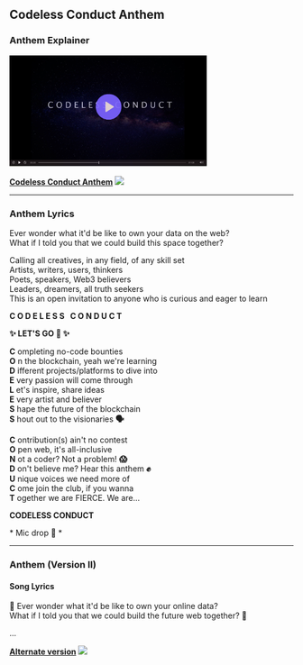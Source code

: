 ## Codeless Conduct Anthem 

### Anthem Explainer
<a href='https://rebrand.ly/c8b623' target='_blank'><img src='assets/img/cc-thumbnail.png' width='350px'></a>

<p><a href='https://rebrand.ly/c8b623' target='_blank'><strong>Codeless Conduct Anthem</strong></a> <img src="https://www.reshot.com/preview-assets/icons/TASPEL2G34/external-link-TASPEL2G34-8cc0c.svg" width="15px"></p>

<hr>

### Anthem Lyrics

<p>Ever wonder what it'd be like to own your data on the web? <br/>
What if I told you that we could build this space together? </p>

<p>Calling all creatives, in any field, of any skill set <br/>
Artists, writers, users, thinkers <br/>
Poets, speakers, Web3 believers <br/>
Leaders, dreamers, all truth seekers <br/>
This is an open invitation to anyone who is curious and eager to learn</p>

<p><strong>C O D E L E S S &nbsp; C O N D U C T</strong></p>
<p><strong>✨ LET'S GO 🚀 ✨</strong> </p>

<p><strong>C</strong> ompleting no-code bounties <br/>
<strong>O</strong> n the blockchain, yeah we're learning <br/>
<strong>D</strong> ifferent projects/platforms to dive into <br/>
<strong>E</strong> very passion will come through <br/>
<strong>L</strong> et's inspire, share ideas <br/>
<strong>E</strong> very artist and believer <br/>
<strong>S</strong> hape the future of the blockchain <br/>
<strong>S</strong> hout out to the visionaries <strong>🗣</strong> </p>

<p><strong>C</strong> ontribution(s) ain't no contest <br/>
<strong>O</strong> pen web, it's all-inclusive <br/>
<strong>N</strong> ot a coder? Not a problem! <strong>😱</strong> <br/>
<strong>D</strong> on't believe me? Hear this anthem <strong>✊</strong> <br/>
<strong>U</strong> nique voices we need more of <br/>
<strong>C</strong> ome join the club, if you wanna <br/>
<strong>T</strong> ogether we are FIERCE. We are... 

<strong>CODELESS CONDUCT</strong>
</p>

\* Mic drop <strong>🎤</strong> \*

<hr>

### Anthem (Version II)

#### Song Lyrics

🎵 Ever wonder what it'd be like to own your online data? <br/>
What if I told you that we could build the future web together? 🎵

...

<a href='https://rebrand.ly/cc-anthem' target='_blank'><strong>
Alternate version</strong></a> <img src="https://www.reshot.com/preview-assets/icons/TASPEL2G34/external-link-TASPEL2G34-8cc0c.svg" width="15px">